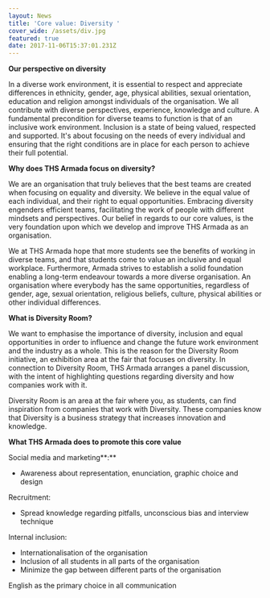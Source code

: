 ```yaml
---
layout: News
title: 'Core value: Diversity '
cover_wide: /assets/div.jpg
featured: true
date: 2017-11-06T15:37:01.231Z
---
```

**Our perspective on diversity**

In a diverse work environment, it is essential to respect and appreciate differences in ethnicity, gender, age, physical abilities, sexual orientation, education and religion amongst individuals of the organisation. We all contribute with diverse perspectives, experience, knowledge and culture. A fundamental precondition for diverse teams to function is that of an inclusive work environment. Inclusion is a state of being valued, respected and supported. It's about focusing on the needs of every individual and ensuring that the right conditions are in place for each person to achieve their full potential.

**Why does THS Armada focus on diversity?**

We are an organisation that truly believes that the best teams are created when focusing on equality and diversity. We believe in the equal value of each individual, and their right to equal opportunities. Embracing diversity engenders efficient teams, facilitating the work of people with different mindsets and perspectives. Our belief in regards to our core values, is the very foundation upon which we develop and improve THS Armada as an organisation.

We at THS Armada hope that more students see the benefits of working in diverse teams, and that students come to value an inclusive and equal workplace. Furthermore, Armada strives to establish a solid foundation enabling a long-term endeavour towards a more diverse organisation. An organisation where everybody has the same opportunities, regardless of gender, age, sexual orientation, religious beliefs, culture, physical abilities or other individual differences.

**What is Diversity Room?**

We want to emphasise the importance of diversity, inclusion and equal opportunities in order to influence and change the future work environment and the industry as a whole. This is the reason for the Diversity Room initiative, an exhibition area at the fair that focuses on diversity. In connection to Diversity Room, THS Armada arranges a panel discussion, with the intent of highlighting questions regarding diversity and how companies work with it.

Diversity Room is an area at the fair where you, as students, can find inspiration from companies that work with Diversity. These companies know that Diversity is a business strategy that increases innovation and knowledge.

**What THS Armada does to promote this core value**

Social media and marketing**:**

* Awareness about representation, enunciation, graphic choice and design

Recruitment:

* Spread knowledge regarding pitfalls, unconscious bias and interview technique

Internal inclusion:

* Internationalisation of the organisation
* Inclusion of all students in all parts of the organisation
* Minimize the gap between different parts of the organisation

English as the primary choice in all communication
